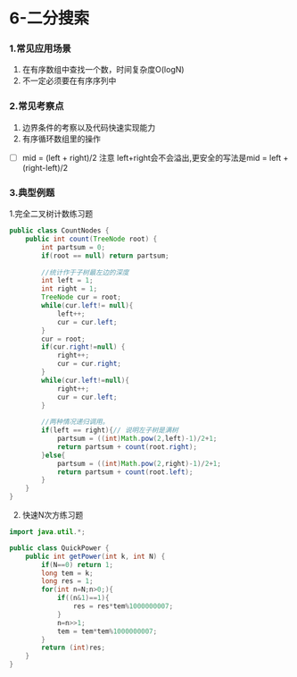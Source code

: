 # 6-二分搜索

### 1.常见应用场景

1. 在有序数组中查找一个数，时间复杂度O(logN)
2. 不一定必须要在有序序列中

### 2.常见考察点

1. 边界条件的考察以及代码快速实现能力
2. 有序循环数组里的操作

- [ ] mid = (left + right)/2 注意 left+right会不会溢出,更安全的写法是mid = left + (right-left)/2

### 3.典型例题

1.完全二叉树计数练习题

```java
public class CountNodes {
    public int count(TreeNode root) {
        int partsum = 0;
        if(root == null) return partsum;
        
        //统计作于子树最左边的深度
        int left = 1;
        int right = 1;
        TreeNode cur = root;
        while(cur.left!= null){
            left++;
            cur = cur.left;
        }
        cur = root;
        if(cur.right!=null) {
            right++;
            cur = cur.right;
        }
        while(cur.left!=null){
            right++;
            cur = cur.left;
        }
        
        //两种情况递归调用。
        if(left == right){// 说明左子树是满树
            partsum = ((int)Math.pow(2,left)-1)/2+1;
            return partsum + count(root.right);
        }else{
            partsum = ((int)Math.pow(2,right)-1)/2+1;
            return partsum + count(root.left);
        }
    }
}
```

2. 快速N次方练习题

```java
import java.util.*;

public class QuickPower {
    public int getPower(int k, int N) {
        if(N==0) return 1;
        long tem = k;
        long res = 1;
        for(int n=N;n>0;){
            if((n&1)==1){
                res = res*tem%1000000007;
            }
            n=n>>1;
            tem = tem*tem%1000000007;
        }
        return (int)res;
    }
}
```

